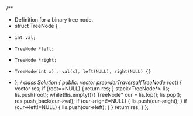 /**
 * Definition for a binary tree node.
 * struct TreeNode {
 *     int val;
 *     TreeNode *left;
 *     TreeNode *right;
 *     TreeNode(int x) : val(x), left(NULL), right(NULL) {}
 * };
 */
class Solution {
public:
    vector<int> preorderTraversal(TreeNode* root) {
        vector<int> res;
        if (root==NULL) {
            return res;
        }
        stack<TreeNode*> lis;
        lis.push(root);
        while(!lis.empty()){
            TreeNode* cur = lis.top();
            lis.pop();
            res.push_back(cur->val);
            if (cur->right!=NULL) {
                lis.push(cur->right);
            }
            if (cur->left!=NULL) {
                lis.push(cur->left);
            }
        }
        return res;
    }
};
